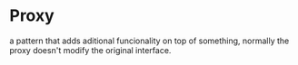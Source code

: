 # Proxy

a pattern that adds aditional funcionality on top of something, normally the proxy doesn't modify the original interface.
